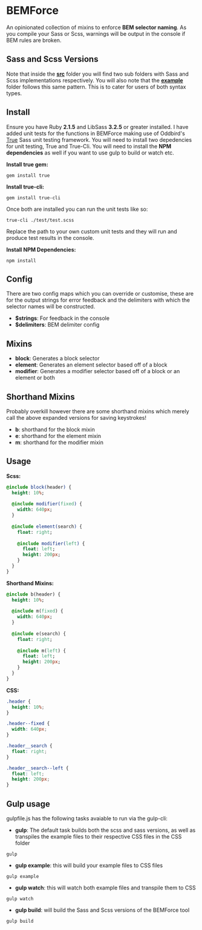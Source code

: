 # BEMForce
An opinionated collection of mixins to enforce **BEM selector naming**. 
As you compile your Sass or Scss, 
warnings will be output in the console if BEM rules are broken.   

## Sass and Scss Versions
Note that inside the **[src](https://github.com/BrendonCon/BemForce/blob/master/src/)** 
folder you will find two sub folders with Sass and 
Scss implementations respectively. You will also note that 
the **[example](https://github.com/BrendonCon/BemForce/blob/master/example/)** folder 
follows this same pattern. This is to cater for users of both syntax types.

## Install
Ensure you have Ruby **2.1.5** and LibSass **3.2.5** or greater installed. 
I have added unit tests for the functions in BEMForce making use of 
Oddbird's [True](https://github.com/oddbird/true) Sass unit testing framework. 
You will need to install two depedencies for unit testing, True and True-Cli. 
You will need to install the **NPM dependencies** as well if you want to use gulp 
to build or watch etc. 

**Install true gem:** 
```
gem install true
```
**Install true-cli:**
```
gem install true-cli
```
Once both are installed you can run the unit tests like so:
```
true-cli ./test/test.scss
```
Replace the path to your own custom unit tests and they will run
 and produce test results in the console.

**Install NPM Dependencies:**
```
npm install
```

## Config
There are two config maps which you can override or customise, these 
are for the output strings for error feedback and the delimiters with which the selector names will be constructed.
- **$strings**: For feedback in the console
- **$delimiters**: BEM delimiter config 

## Mixins
- **block**: Generates a block selector
- **element**: Generates an element selector based off of a block
- **modifier**: Generates a modifier selector based off of a block or 
an element or both

## Shorthand Mixins
Probably overkill however there are some shorthand mixins which merely 
call the above expanded versions for saving keystrokes!
- **b**: shorthand for the block mixin
- **e**: shorthand for the element mixin
- **m**: shorthand for the modifier mixin

## Usage 
**Scss:**
```sass
@include block(header) {
  height: 10%;
  
  @include modifier(fixed) {
    width: 640px;
  }
  
  @include element(search) {
    float: right;
    
    @include modifier(left) {
      float: left;
      height: 200px;
    }
  }
}
```

**Shorthand Mixins:**
```sass
@include b(header) {
  height: 10%;
  
  @include m(fixed) {
    width: 640px;
  }
  
  @include e(search) {
    float: right;
    
    @include m(left) {
      float: left;
      height: 200px;
    }
  }
}
```

**CSS:**
```css
.header {
  height: 10%;
}

.header--fixed {
  width: 640px;
}

.header__search {
  float: right;
}

.header__search--left {
  float: left;
  height: 200px;
}
```
## Gulp usage
gulpfile.js has the following tasks avaiable to run via the gulp-cli:
- **gulp**: The default task builds both the scss and sass versions, 
as well as transpiles the example files to their respective CSS 
files in the CSS folder 

```
gulp

```
- **gulp example**: this will build your example files to CSS files

```
gulp example

```
- **gulp watch**: this will watch both example files and transpile 
them to CSS

```
gulp watch

```
- **gulp build**: will build the Sass and Scss versions of the BEMForce tool

```
gulp build

```
